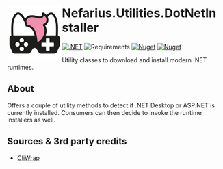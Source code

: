 # <img src="assets/NSS-128x128.png" align="left" />Nefarius.Utilities.DotNetInstaller

[![.NET](https://github.com/nefarius/Nefarius.Utilities.DotNetInstaller/actions/workflows/build.yml/badge.svg)](https://github.com/nefarius/Nefarius.Utilities.DotNetInstaller/actions/workflows/build.yml)
![Requirements](https://img.shields.io/badge/Requires-.NET%20Standard%202.0-blue.svg)
[![Nuget](https://img.shields.io/nuget/v/Nefarius.Utilities.DotNetInstaller)](https://www.nuget.org/packages/Nefarius.Utilities.DotNetInstaller/)
[![Nuget](https://img.shields.io/nuget/dt/Nefarius.Utilities.DotNetInstaller)](https://www.nuget.org/packages/Nefarius.Utilities.DotNetInstaller/)

Utility classes to download and install modern .NET runtimes.

## About

Offers a couple of utility methods to detect if .NET Desktop or ASP.NET is currently installed. Consumers can then
decide to invoke the runtime installers as well.

## Sources & 3rd party credits

- [CliWrap](https://github.com/Tyrrrz/CliWrap)
